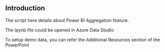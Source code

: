 <h2>Introduction</h2>
The script here details about Power BI Aggregation feature.

<p>The ipynb file could be opened in Azure Data Studio</p>
<p>To setup demo data, you can refer the Additional Resources section of the PowerPoint</p>